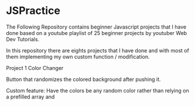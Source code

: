 # JSPractice

The Following Repository contains beginner Javascript projects that I have done based on a youtube playlist of 25 beginner projects by youtuber Web Dev Tutorials.

In this repository there are eights projects that I have done and with most of them implementing my own custom function / modification.

Project 1 Color Changer

Button that randomizes the colored background after pushing it.

Custom feature: Have the colors be any random color rather than relying on a prefilled array and 


